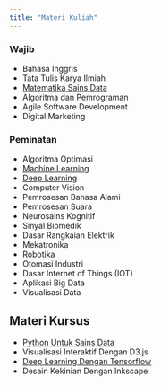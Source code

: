 ```yaml
---
title: "Materi Kuliah"
---
```


### Wajib
- <span class="upcoming">Bahasa Inggris</span>
- <span class="upcoming">Tata Tulis Karya Ilmiah</span> 
- [Matematika Sains Data](/courses/matematika-untuk-ml/) 
- <span class="upcoming">Algoritma dan Pemrograman</span> 
- <span class="upcoming">Agile Software Development</span>
- <span class="upcoming">Digital Marketing</span>

### Peminatan 
- <span class="upcoming">Algoritma Optimasi</span> 
- [Machine Learning](/courses/machine-learning/) 
- [Deep Learning](/courses/deep-learning/) 
- <span class="upcoming">Computer Vision</span> 
- <span class="upcoming">Pemrosesan Bahasa Alami</span> 
- <span class="upcoming">Pemrosesan Suara</span> 
- <span class="upcoming">Neurosains Kognitif</span> 
- <span class="upcoming">Sinyal Biomedik</span> 
- <span class="upcoming">Dasar Rangkaian Elektrik</span> 
- <span class="upcoming">Mekatronika</span> 
- <span class="upcoming">Robotika</span> 
- <span class="upcoming">Otomasi Industri</span>
- <span class="upcoming">Dasar Internet of Things (IOT)</span>
- <span class="upcoming">Aplikasi Big Data</span> 
- <span class="upcoming">Visualisasi Data</span> 

## Materi Kursus 
- [Python Untuk Sains Data](/courses/python-untuk-sains-data/) 
- <span class="upcoming">Visualisasi Interaktif Dengan D3.js</span> 
- [Deep Learning Dengan Tensorflow](/courses/machine-learning/) 
- <span class="upcoming">Desain Kekinian Dengan Inkscape</span>

